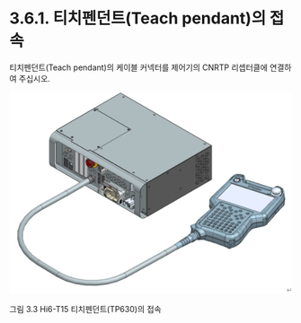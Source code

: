 ﻿# 3.6.1. 티치펜던트(Teach pendant)의 접속

티치펜던트(Teach pendant)의 케이블 커넥터를 제어기의 CNRTP 리셉터클에 연결하여 주십시오.

![](../../_assets/그림_3.5_Hi6-N_티칭펜던트의_접속.png)

그림 3.3 Hi6-T15 티치펜던트(TP630)의 접속
